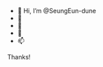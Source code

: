 - 👋 Hi, I’m @SeungEun-dune
- 👀 
- 🌱
- 💞️
- 📫

Thanks!

<!---
SeungEun-dune/SeungEun-dune is a ✨ special ✨ repository because its `README.md` (this file) appears on your GitHub profile.
You can click the Preview link to take a look at your changes.
--->
